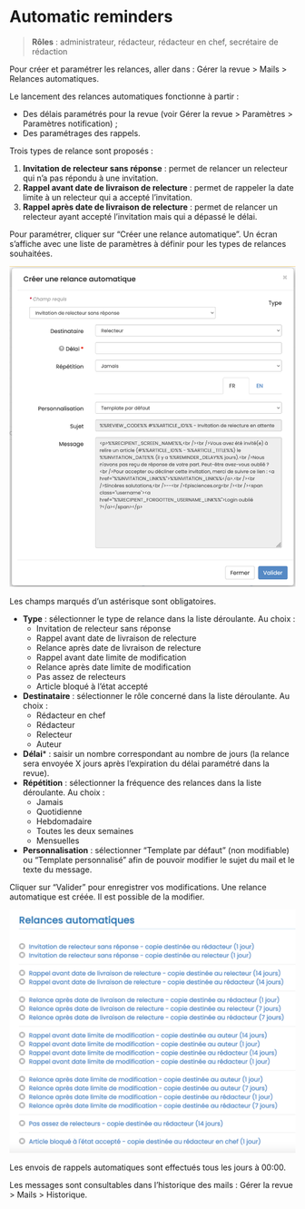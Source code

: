 # Automatic reminders
> **Rôles** : administrateur, rédacteur, rédacteur en chef, secrétaire de rédaction

Pour créer et paramétrer les relances, aller dans : Gérer la revue > Mails > Relances automatiques.

Le lancement des relances automatiques fonctionne à partir  :
+ Des délais paramétrés pour la revue (voir Gérer la revue > Paramètres > Paramètres notification) ;
+ Des paramétrages des rappels.

Trois types de relance sont proposés :
1. **Invitation de relecteur sans réponse** : permet de relancer un relecteur qui n’a pas répondu à une invitation.
2. **Rappel avant date de livraison de relecture** : permet de rappeler la date limite à un relecteur qui a accepté l’invitation.
3. **Rappel après date de livraison de relecture** : permet de relancer un relecteur ayant accepté l’invitation mais 
   qui a dépassé le délai.

Pour paramétrer, cliquer sur “Créer une relance automatique”. Un écran s’affiche avec une liste de paramètres à définir pour les types de relances souhaitées.

![Alt text](img/reminders-1.png "Créer une relance automatique : formulaire")

Les champs marqués d’un astérisque sont obligatoires.

+ **Type** : sélectionner le type de relance dans la liste déroulante. Au choix :
  + Invitation de relecteur sans réponse 
  + Rappel avant date de livraison de relecture 
  + Relance après date de livraison de relecture 
  + Rappel avant date limite de modification 
  + Relance après date limite de modification 
  + Pas assez de relecteurs 
  + Article bloqué à l’état accepté
+ **Destinataire** : sélectionner le rôle concerné dans la liste déroulante. Au choix :
  + Rédacteur en chef 
  + Rédacteur 
  + Relecteur 
  + Auteur
+ **Délai*** : saisir un nombre correspondant au nombre de jours (la relance sera envoyée X jours après l’expiration du délai paramétré dans la revue).
+ **Répétition** : sélectionner la fréquence des relances dans la liste déroulante. Au choix :
  + Jamais 
  + Quotidienne 
  + Hebdomadaire 
  + Toutes les deux semaines 
  + Mensuelles
+ **Personnalisation** : sélectionner “Template par défaut” (non modifiable) ou “Template personnalisé” afin de pouvoir modifier le sujet du mail et le texte du message.

Cliquer sur “Valider” pour enregistrer vos modifications. Une relance automatique est créée. Il est possible de la modifier.

![Alt text](img/reminders-2.png "Créer une relance automatique : liste des relances")

Les envois de rappels automatiques sont effectués tous les jours à 00:00.

Les messages sont consultables dans l’historique des mails : Gérer la revue >  Mails > Historique.
